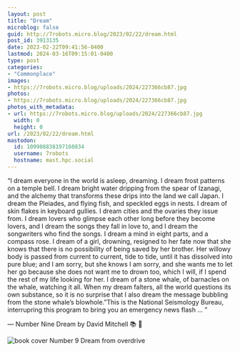 ```yaml
---
layout: post
title: "Dream"
microblog: false
guid: http://7robots.micro.blog/2023/02/22/dream.html
post_id: 3913135
date: 2023-02-22T09:41:56-0400
lastmod: 2024-03-16T09:15:01-0400
type: post
categories:
- "Commonplace"
images:
- https://7robots.micro.blog/uploads/2024/227366cb87.jpg
photos:
- https://7robots.micro.blog/uploads/2024/227366cb87.jpg
photos_with_metadata:
- url: https://7robots.micro.blog/uploads/2024/227366cb87.jpg
  width: 0
  height: 0
url: /2023/02/22/dream.html
mastodon:
  id: 109908838197160834
  username: 7robots
  hostname: mast.hpc.social
---
```

“I dream everyone in the world is asleep, dreaming. I dream frost patterns on a temple bell. I dream bright water dripping from the spear of Izanagi, and the alchemy that transforms these drips into the land we call Japan. I dream the Pleiades, and flying fish, and speckled eggs in nests. I dream of skin flakes in keyboard gullies. I dream cities and the ovaries they issue from. I dream lovers who glimpse each other long before they become lovers, and I dream the songs they fall in love to, and I dream the songwriters who find the songs. I dream a mind in eight parts, and a compass rose. I dream of a girl, drowning, resigned to her fate now that she knows that there is no possibility of being saved by her brother. Her willowy body is passed from current to current, tide to tide, until it has dissolved into pure blue; and I am sorry, but she knows I am sorry, and she wants me to let her go because she does not want me to drown too, which I will, if I spend the rest of my life looking for her. I dream of a stone whale, of barnacles on the whale, watching it all. When my dream falters, all the world questions its own substance, so it is no surprise that I also dream the message bubbling from the stone whale’s blowhole.”This is the National Seismology Bureau, interrupring this program to bring you an emergency news flash … ”

― Number Nine Dream by David Mitchell  📚 💬

![book cover Number 9 Dream from overdrive](https://7robots.micro.blog/uploads/2024/227366cb87.jpg "book cover Number 9 Dream from overdrive")


